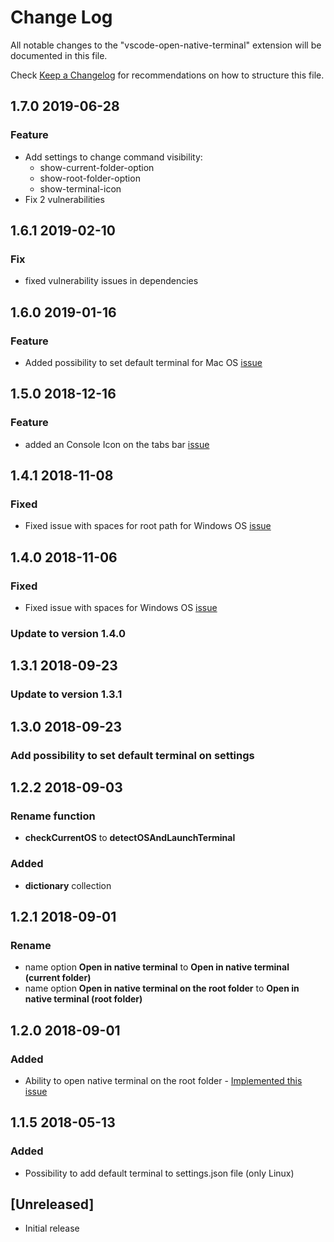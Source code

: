 # Change Log
All notable changes to the "vscode-open-native-terminal" extension will be documented in this file.

Check [Keep a Changelog](http://keepachangelog.com/) for recommendations on how to structure this file.


## 1.7.0   2019-06-28

### Feature
  - Add settings to change command visibility:
    * show-current-folder-option
    * show-root-folder-option
    * show-terminal-icon
  - Fix 2 vulnerabilities

## 1.6.1   2019-02-10

### Fix
  - fixed vulnerability issues in dependencies


## 1.6.0   2019-01-16

### Feature
  - Added possibility to set default terminal for Mac OS [issue](https://github.com/alexeyvax/vscode-open-native-terminal/issues/17)


## 1.5.0   2018-12-16

### Feature
  - added an Console Icon on the tabs bar [issue](https://github.com/alexeyvax/vscode-open-native-terminal/issues/15)


## 1.4.1   2018-11-08

### Fixed
  - Fixed issue with spaces for root path for Windows OS [issue](https://github.com/alexeyvax/vscode-open-native-terminal/issues/2)


## 1.4.0   2018-11-06

### Fixed
  - Fixed issue with spaces for Windows OS [issue](https://github.com/alexeyvax/vscode-open-native-terminal/issues/2)

### Update to version 1.4.0


## 1.3.1   2018-09-23

### Update to version 1.3.1


## 1.3.0   2018-09-23

### Add possibility to set default terminal on settings


## 1.2.2   2018-09-03

### Rename function
- **checkCurrentOS** to **detectOSAndLaunchTerminal**

### Added
- **dictionary** collection



## 1.2.1   2018-09-01

### Rename
- name option **Open in native terminal** to **Open in native terminal (current folder)**
- name option **Open in native terminal on the root folder** to **Open in native terminal (root folder)**



## 1.2.0   2018-09-01

### Added
- Ability to open native terminal on the root folder - [Implemented this issue](https://github.com/alexeyvax/vscode-open-native-terminal/issues/7)



## 1.1.5   2018-05-13

### Added
- Possibility to add default terminal to settings.json file (only Linux)

## [Unreleased]
- Initial release
